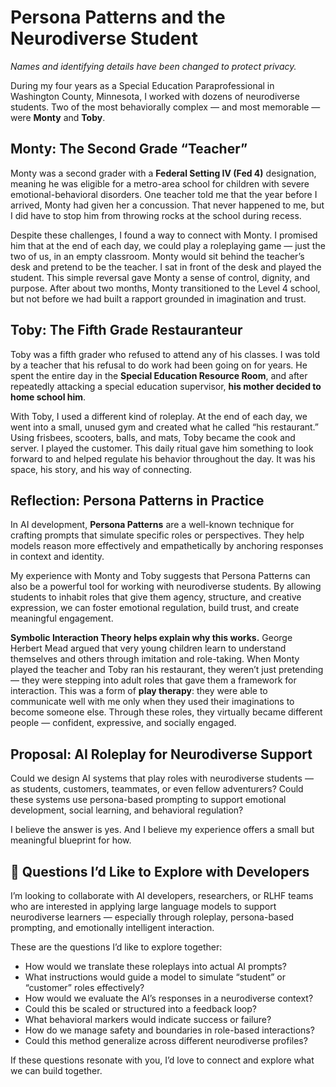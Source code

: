 # Persona Patterns and the Neurodiverse Student  
*Names and identifying details have been changed to protect privacy.*

During my four years as a Special Education Paraprofessional in Washington County, Minnesota, I worked with dozens of neurodiverse students. Two of the most behaviorally complex — and most memorable — were **Monty** and **Toby**.

## Monty: The Second Grade “Teacher”

Monty was a second grader with a **Federal Setting IV (Fed 4)** designation, meaning he was eligible for a metro-area school for children with severe emotional-behavioral disorders. One teacher told me that the year before I arrived, Monty had given her a concussion. That never happened to me, but I did have to stop him from throwing rocks at the school during recess.

Despite these challenges, I found a way to connect with Monty. I promised him that at the end of each day, we could play a roleplaying game — just the two of us, in an empty classroom. Monty would sit behind the teacher’s desk and pretend to be the teacher. I sat in front of the desk and played the student. This simple reversal gave Monty a sense of control, dignity, and purpose. After about two months, Monty transitioned to the Level 4 school, but not before we had built a rapport grounded in imagination and trust.

## Toby: The Fifth Grade Restauranteur

Toby was a fifth grader who refused to attend any of his classes. I was told by a teacher that his refusal to do work had been going on for years. He spent the entire day in the **Special Education Resource Room**, and after repeatedly attacking a special education supervisor, **his mother decided to home school him**.

With Toby, I used a different kind of roleplay. At the end of each day, we went into a small, unused gym and created what he called “his restaurant.” Using frisbees, scooters, balls, and mats, Toby became the cook and server. I played the customer. This daily ritual gave him something to look forward to and helped regulate his behavior throughout the day. It was his space, his story, and his way of connecting.

## Reflection: Persona Patterns in Practice

In AI development, **Persona Patterns** are a well-known technique for crafting prompts that simulate specific roles or perspectives. They help models reason more effectively and empathetically by anchoring responses in context and identity.

My experience with Monty and Toby suggests that Persona Patterns can also be a powerful tool for working with neurodiverse students. By allowing students to inhabit roles that give them agency, structure, and creative expression, we can foster emotional regulation, build trust, and create meaningful engagement.

**Symbolic Interaction Theory helps explain why this works.** George Herbert Mead argued that very young children learn to understand themselves and others through imitation and role-taking. When Monty played the teacher and Toby ran his restaurant, they weren’t just pretending — they were stepping into adult roles that gave them a framework for interaction. This was a form of **play therapy**: they were able to communicate well with me only when they used their imaginations to become someone else. Through these roles, they virtually became different people — confident, expressive, and socially engaged.

## Proposal: AI Roleplay for Neurodiverse Support

Could we design AI systems that play roles with neurodiverse students — as students, customers, teammates, or even fellow adventurers? Could these systems use persona-based prompting to support emotional development, social learning, and behavioral regulation?

I believe the answer is yes. And I believe my experience offers a small but meaningful blueprint for how.

## 🤝 Questions I’d Like to Explore with Developers

I’m looking to collaborate with AI developers, researchers, or RLHF teams who are interested in applying large language models to support neurodiverse learners — especially through roleplay, persona-based prompting, and emotionally intelligent interaction.

These are the questions I’d like to explore together:

- How would we translate these roleplays into actual AI prompts?  
- What instructions would guide a model to simulate “student” or “customer” roles effectively?  
- How would we evaluate the AI’s responses in a neurodiverse context?  
- Could this be scaled or structured into a feedback loop?  
- What behavioral markers would indicate success or failure?  
- How do we manage safety and boundaries in role-based interactions?  
- Could this method generalize across different neurodiverse profiles?

If these questions resonate with you, I’d love to connect and explore what we can build together.
